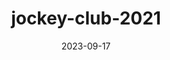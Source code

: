 ---
layout: note-image
parent: ..
title: jockey-club-2021
date: 2023-09-17
metatitle: Imagem Jockey Club
categories: imagem, jockey club
description: Jockey Club
year: 2021
cover-image: https://www.historiadorecife.com/images/cover.jpg
---
